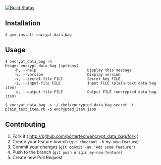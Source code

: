 [![Build Status](https://secure.travis-ci.org/portertech/encrypt_data_bag.png)](https://travis-ci.org/portertech/encrypt_data_bag)

## Installation

```
$ gem install encrypt_data_bag
```

## Usage

```
$ encrypt_data_bag -h
Usage: encrypt_data_bag [options]
    -h, --help                       Display this message
    -v, --version                    Display version
    -s, --secret-file FILE           Secret key FILE
    -i, --input-file FILE            Input FILE (plain-text data bag item)
    -o, --output-file FILE           Output FILE (encrypted data bag item)

$ encrypt_data_bag -s ~/.chef/encrypted_data_bag_secret -i plain_text_item.rb -o encrypted_item.json
```

## Contributing

1. Fork it ( http://github.com/portertech/encrypt_data_bag/fork )
2. Create your feature branch (`git checkout -b my-new-feature`)
3. Commit your changes (`git commit -am 'Add some feature'`)
4. Push to the branch (`git push origin my-new-feature`)
5. Create new Pull Request
